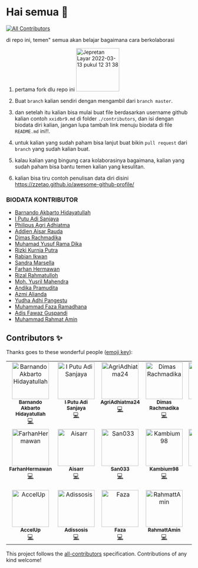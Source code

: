 # Hai semua 👋

<!-- ALL-CONTRIBUTORS-BADGE:START - Do not remove or modify this section -->
[![All Contributors](https://img.shields.io/badge/all_contributors-18-orange.svg?style=flat-square)](#contributors-)
<!-- ALL-CONTRIBUTORS-BADGE:END -->

di repo ini, temen" semua akan belajar bagaimana cara berkolaborasi

1. pertama fork dlu repo ini
   <img width="117" alt="Jepretan Layar 2022-03-13 pukul 12 31 38" src="./.github/assets/fork.png">

2. Buat `branch` kalian sendiri dengan mengambil dari `branch master`.

3. dan setelah itu kalian bisa mulai buat file berdasarkan username github kalian contoh `xxidbr9.md` di folder `./contributors`, dan isi dengan biodata diri kalian, jangan lupa tambah link menuju biodata di file `README.md` ini!!.

4. untuk kalian yang sudah paham bisa lanjut buat bikin `pull request` dari `branch` yang sudah kalian buat.

5. kalau kalian yang bingung cara kolaborasinya bagaimana, kalian yang sudah paham bisa bantu temen kalian yang kesulitan.

6. kalian bisa tiru contoh penulisan data diri disini https://zzetao.github.io/awesome-github-profile/

### BIODATA KONTRIBUTOR

<!-- Tambah nama lengkap kalian dan link ke file yang kalian buat  -->
<!-- [nama_lengkap_kalian](./contributors/<username>.md) -->
- [Barnando Akbarto Hidayatullah](./contributors/xxidbr9.md)
- [I Putu Adi Sanjaya](./contributors/adiiisanjayaa.md)
- [Philipus Agri Adhiatma](./contributors/AgriAdhiatma24.md)
- [Addien Aisar Rauda](./contributors/Aisarr.md)
- [Dimas Rachmadika](./contributors/dimasrdika.md)
- [Muhamad Yusuf Rama Dika](./contributors/ramadika.md)
- [Rizki Kurnia Putra](./contributors/lobaydev.md)
- [Rabian Ikwan](./contributors/rabianikwan.md)
- [Sandra Marsella](./contributors/san03.md)
- [Farhan Hermawan](./contributors/FarhanHermawan.md) 
- [Rizal Rahmatulloh](./contributors/rizalrahmatulloh.md)
- [Moh. Yusril Mahendra](./contributors/myusrilmahendra.md)
- [Andika Pramudita](./contributors/Kambium98.md)
- [Azmi Alianda](./contributors/Milliand3.md)
- [Yudha Adhi Pangestu](./contributors/accelup.md)
- [Muhammad Faza Ramadhana](./contributors/Fazarmd.md)
- [Adis Fawaz Guspandi](./contributors/Adissosis.md)
- [Muhammad Rahmat Amin](./contributors/RahmattAmin.md)



<!-- YANG DIBAWAH INI SAMPAI BAWAH JANGAN DI EDIT -->
<!-- INI OTOMATIS GENERATE DARI BOT -->

## Contributors ✨

Thanks goes to these wonderful people ([emoji key](https://allcontributors.org/docs/en/emoji-key)):

<!-- ALL-CONTRIBUTORS-LIST:START - Do not remove or modify this section -->
<!-- prettier-ignore-start -->
<!-- markdownlint-disable -->
<table>
  <tbody>
    <tr>
      <td align="center" valign="top" width="14.28%"><a href="http://github.com/xxidbr9"><img src="https://avatars.githubusercontent.com/u/51733515?v=4?s=100" width="100px;" alt="Barnando Akbarto Hidayatullah"/><br /><sub><b>Barnando Akbarto Hidayatullah</b></sub></a><br /><a href="https://github.com/xxidbr9/binar-intro-collaboration/commits?author=xxidbr9" title="Code">💻</a></td>
      <td align="center" valign="top" width="14.28%"><a href="https://github.com/adiiisanjayaa"><img src="https://avatars.githubusercontent.com/u/72197878?v=4?s=100" width="100px;" alt="I Putu Adi Sanjaya"/><br /><sub><b>I Putu Adi Sanjaya</b></sub></a><br /><a href="https://github.com/xxidbr9/binar-intro-collaboration/commits?author=adiiisanjayaa" title="Code">💻</a></td>
      <td align="center" valign="top" width="14.28%"><a href="https://github.com/AgriAdhiatma24"><img src="https://avatars.githubusercontent.com/u/55662573?v=4?s=100" width="100px;" alt="AgriAdhiatma24"/><br /><sub><b>AgriAdhiatma24</b></sub></a><br /><a href="https://github.com/xxidbr9/binar-intro-collaboration/commits?author=AgriAdhiatma24" title="Code">💻</a></td>
      <td align="center" valign="top" width="14.28%"><a href="https://github.com/dimasrdika"><img src="https://avatars.githubusercontent.com/u/126640070?v=4?s=100" width="100px;" alt="Dimas Rachmadika"/><br /><sub><b>Dimas Rachmadika</b></sub></a><br /><a href="https://github.com/xxidbr9/binar-intro-collaboration/commits?author=dimasrdika" title="Code">💻</a></td>
      <td align="center" valign="top" width="14.28%"><a href="https://github.com/yrdikaa"><img src="https://avatars.githubusercontent.com/u/137188836?v=4?s=100" width="100px;" alt="yrdikaa"/><br /><sub><b>yrdikaa</b></sub></a><br /><a href="https://github.com/xxidbr9/binar-intro-collaboration/commits?author=yrdikaa" title="Code">💻</a></td>
      <td align="center" valign="top" width="14.28%"><a href="https://github.com/lobaydev"><img src="https://avatars.githubusercontent.com/u/33747552?v=4?s=100" width="100px;" alt="Rizki Kurnia Putra"/><br /><sub><b>Rizki Kurnia Putra</b></sub></a><br /><a href="https://github.com/xxidbr9/binar-intro-collaboration/commits?author=lobaydev" title="Code">💻</a></td>
      <td align="center" valign="top" width="14.28%"><a href="http://rabianikwan.github.io"><img src="https://avatars.githubusercontent.com/u/72639592?v=4?s=100" width="100px;" alt="Rabian Ikwan"/><br /><sub><b>Rabian Ikwan</b></sub></a><br /><a href="https://github.com/xxidbr9/binar-intro-collaboration/commits?author=rabianikwan" title="Code">💻</a></td>
    </tr>
    <tr>
      <td align="center" valign="top" width="14.28%"><a href="https://github.com/FarhanHermawan"><img src="https://avatars.githubusercontent.com/u/137187402?v=4?s=100" width="100px;" alt="FarhanHermawan"/><br /><sub><b>FarhanHermawan</b></sub></a><br /><a href="https://github.com/xxidbr9/binar-intro-collaboration/commits?author=FarhanHermawan" title="Code">💻</a></td>
      <td align="center" valign="top" width="14.28%"><a href="https://github.com/Aisarr"><img src="https://avatars.githubusercontent.com/u/136446833?v=4?s=100" width="100px;" alt="Aisarr"/><br /><sub><b>Aisarr</b></sub></a><br /><a href="https://github.com/xxidbr9/binar-intro-collaboration/commits?author=Aisarr" title="Code">💻</a></td>
      <td align="center" valign="top" width="14.28%"><a href="https://github.com/San033"><img src="https://avatars.githubusercontent.com/u/137187976?v=4?s=100" width="100px;" alt="San033"/><br /><sub><b>San033</b></sub></a><br /><a href="https://github.com/xxidbr9/binar-intro-collaboration/commits?author=San033" title="Code">💻</a></td>
      <td align="center" valign="top" width="14.28%"><a href="https://github.com/Kambium98"><img src="https://avatars.githubusercontent.com/u/137188176?v=4?s=100" width="100px;" alt="Kambium98"/><br /><sub><b>Kambium98</b></sub></a><br /><a href="https://github.com/xxidbr9/binar-intro-collaboration/commits?author=Kambium98" title="Code">💻</a></td>
      <td align="center" valign="top" width="14.28%"><a href="https://github.com/myusrilmahendra"><img src="https://avatars.githubusercontent.com/u/130783851?v=4?s=100" width="100px;" alt="Moh. Yusril Mahendra"/><br /><sub><b>Moh. Yusril Mahendra</b></sub></a><br /><a href="https://github.com/xxidbr9/binar-intro-collaboration/commits?author=myusrilmahendra" title="Code">💻</a></td>
      <td align="center" valign="top" width="14.28%"><a href="https://github.com/Milliand3"><img src="https://avatars.githubusercontent.com/u/127271671?v=4?s=100" width="100px;" alt="Milliand3"/><br /><sub><b>Milliand3</b></sub></a><br /><a href="https://github.com/xxidbr9/binar-intro-collaboration/commits?author=Milliand3" title="Code">💻</a></td>
      <td align="center" valign="top" width="14.28%"><a href="https://github.com/rizalrahmatulloh"><img src="https://avatars.githubusercontent.com/u/137390372?v=4?s=100" width="100px;" alt="Rizal Rahmatulloh"/><br /><sub><b>Rizal Rahmatulloh</b></sub></a><br /><a href="https://github.com/xxidbr9/binar-intro-collaboration/commits?author=rizalrahmatulloh" title="Code">💻</a></td>
    </tr>
    <tr>
      <td align="center" valign="top" width="14.28%"><a href="https://github.com/AccelUp"><img src="https://avatars.githubusercontent.com/u/52312986?v=4?s=100" width="100px;" alt="AccelUp"/><br /><sub><b>AccelUp</b></sub></a><br /><a href="https://github.com/xxidbr9/binar-intro-collaboration/commits?author=AccelUp" title="Code">💻</a></td>
      <td align="center" valign="top" width="14.28%"><a href="https://github.com/Adissosis"><img src="https://avatars.githubusercontent.com/u/109132874?v=4?s=100" width="100px;" alt="Adissosis"/><br /><sub><b>Adissosis</b></sub></a><br /><a href="https://github.com/xxidbr9/binar-intro-collaboration/commits?author=Adissosis" title="Code">💻</a></td>
      <td align="center" valign="top" width="14.28%"><a href="https://github.com/Fazarmd"><img src="https://avatars.githubusercontent.com/u/66399146?v=4?s=100" width="100px;" alt="Faza"/><br /><sub><b>Faza</b></sub></a><br /><a href="https://github.com/xxidbr9/binar-intro-collaboration/commits?author=Fazarmd" title="Code">💻</a></td>
      <td align="center" valign="top" width="14.28%"><a href="https://github.com/RahmattAmin"><img src="https://avatars.githubusercontent.com/u/137186361?v=4?s=100" width="100px;" alt="RahmattAmin"/><br /><sub><b>RahmattAmin</b></sub></a><br /><a href="https://github.com/xxidbr9/binar-intro-collaboration/commits?author=RahmattAmin" title="Code">💻</a></td>
    </tr>
  </tbody>
</table>

<!-- markdownlint-restore -->
<!-- prettier-ignore-end -->

<!-- ALL-CONTRIBUTORS-LIST:END -->

<!-- ALL-CONTRIBUTORS-LIST:START - Do not remove or modify this section -->
<!-- prettier-ignore-start -->
<!-- markdownlint-disable -->

<!-- markdownlint-restore -->
<!-- prettier-ignore-end -->

<!-- ALL-CONTRIBUTORS-LIST:END -->

This project follows the [all-contributors](https://github.com/all-contributors/all-contributors) specification. Contributions of any kind welcome!
